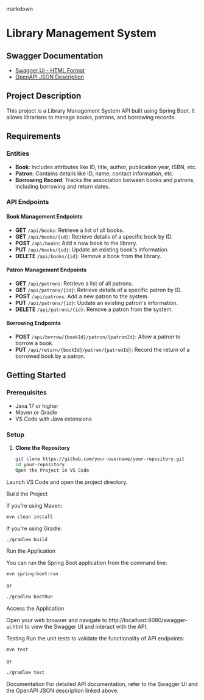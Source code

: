 markdown

# Library Management System

## Swagger Documentation

- [Swagger UI - HTML Format](http://localhost:8080/swagger-ui.html)
- [OpenAPI JSON Description](http://localhost:8080/v3/api-docs)

## Project Description

This project is a Library Management System API built using Spring Boot. It allows librarians to manage books, patrons, and borrowing records.

## Requirements

### Entities

- **Book**: Includes attributes like ID, title, author, publication year, ISBN, etc.
- **Patron**: Contains details like ID, name, contact information, etc.
- **Borrowing Record**: Tracks the association between books and patrons, including borrowing and return dates.

### API Endpoints

#### Book Management Endpoints

- **GET** `/api/books`: Retrieve a list of all books.
- **GET** `/api/books/{id}`: Retrieve details of a specific book by ID.
- **POST** `/api/books`: Add a new book to the library.
- **PUT** `/api/books/{id}`: Update an existing book's information.
- **DELETE** `/api/books/{id}`: Remove a book from the library.

#### Patron Management Endpoints

- **GET** `/api/patrons`: Retrieve a list of all patrons.
- **GET** `/api/patrons/{id}`: Retrieve details of a specific patron by ID.
- **POST** `/api/patrons`: Add a new patron to the system.
- **PUT** `/api/patrons/{id}`: Update an existing patron's information.
- **DELETE** `/api/patrons/{id}`: Remove a patron from the system.

#### Borrowing Endpoints

- **POST** `/api/borrow/{bookId}/patron/{patronId}`: Allow a patron to borrow a book.
- **PUT** `/api/return/{bookId}/patron/{patronId}`: Record the return of a borrowed book by a patron.

## Getting Started

### Prerequisites

- Java 17 or higher
- Maven or Gradle
- VS Code with Java extensions

### Setup

1. **Clone the Repository**

   ```bash
   git clone https://github.com/your-username/your-repository.git
   cd your-repository
   Open the Project in VS Code
   ```

Launch VS Code and open the project directory.

Build the Project

If you're using Maven:

```bash
mvn clean install
```

If you're using Gradle:

```bash
./gradlew build
```

Run the Application

You can run the Spring Boot application from the command line:

```bash
mvn spring-boot:run
```

or

```bash
./gradlew bootRun
```

Access the Application

Open your web browser and navigate to http://localhost:8080/swagger-ui.html to view the Swagger UI and interact with the API.

Testing
Run the unit tests to validate the functionality of API endpoints:

```bash
mvn test
```

or

```bash
./gradlew test
```

Documentation
For detailed API documentation, refer to the Swagger UI and the OpenAPI JSON description linked above.

